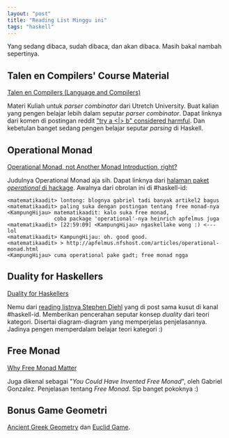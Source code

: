 ```yaml
---
layout: "post"
title: "Reading List Minggu ini"
tags: "haskell"
---
```


Yang sedang dibaca, sudah dibaca, dan akan dibaca. Masih bakal nambah
sepertinya.

## Talen en Compilers' Course Material

[Talen en Compilers (Language and Compilers)][tc]

Materi Kuliah untuk *parser combinator* dari Utretch University. Buat kalian
yang pengen belajar lebih dalam seputar *parser combinator*. Dapat linknya
dari komen di postingan reddit ["try a <|> b" considered harmful][reddit].
Dan kebetulan banget sedang pengen belajar seputar *parsing* di Haskell.

## Operational Monad

[Operational Monad, not Another Monad Introduction, right?][opmon]

Judulnya Operational Monad aja sih. Dapat linknya dari [halaman paket
*operational* di hackage][oper]. Awalnya dari obrolan ini di #haskell-id:

    <matematikaadit> lontong: blognya gabriel tadi banyak artikel2 bagus
    <matematikaadit> paling suka dengan postingan tentang free monad-nya
    <KampungHijau> matematikaadit: kalo suka free monad,
                   coba package 'operational'-nya heinrich apfelmus juga
    <matematikaadit> [22:59:09] <KampungHijau> ngaskellake wong :) <--- lol
    <matematikaadit> KampungHijau: oh. good good.
    <matematikaadit> > http://apfelmus.nfshost.com/articles/operational-monad.html
    <KampungHijau> cuma operational pake gadt; free monad ngga

## Duality for Haskellers

[Duality for Haskellers][dual]

Nemu dari [reading listnya Stephen Diehl][reads] yang di post sama kusut di
kanal #haskell-id. Memberikan pencerahan seputar konsep *duality* dari teori
kategori. Disertai diagram-diagram yang memperjelas penjelasannya. Jadinya
pengen memperdalam belajar teori kategori :)

## Free Monad

[Why Free Monad Matter][freemonad]

Juga dikenal sebagai "*You Could Have Invented Free Monad*", oleh Gabriel
Gonzalez. Penjelasan tentang *Free Monad*. Sip banget pokoknya :)

## Bonus Game Geometri

[Ancient Greek Geometry][geoa] dan [Euclid Game][egeo].

[tc]: http://www.cs.uu.nl/wiki/TC/CourseMaterials
[reddit]: http://redd.it/25ulsv
[opmon]: http://apfelmus.nfshost.com/articles/operational-monad.html
[oper]: http://hackage.haskell.org/package/operational
[dual]: http://blog.ezyang.com/2012/10/duality-for-haskellers/
[reads]: http://www.stephendiehl.com/posts/essential_haskell.html
[geoa]: http://www.sciencevsmagic.net/geo/
[egeo]: http://euclidthegame.org/
[freemonad]: http://www.haskellforall.com/2012/06/you-could-have-invented-free-monads.html
